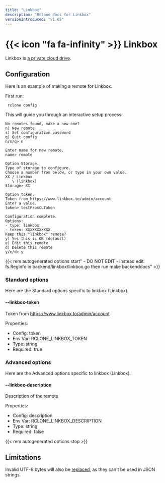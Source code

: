 ```yaml
---
title: "Linkbox"
description: "Rclone docs for Linkbox"
versionIntroduced: "v1.65"
---
```


# {{< icon "fa fa-infinity" >}} Linkbox

Linkbox is [a private cloud drive](https://linkbox.to/).

## Configuration

Here is an example of making a remote for Linkbox.

First run:

     rclone config

This will guide you through an interactive setup process:

```
No remotes found, make a new one?
n) New remote
s) Set configuration password
q) Quit config
n/s/q> n

Enter name for new remote.
name> remote

Option Storage.
Type of storage to configure.
Choose a number from below, or type in your own value.
XX / Linkbox
   \ (linkbox)
Storage> XX

Option token.
Token from https://www.linkbox.to/admin/account
Enter a value.
token> testFromCLToken

Configuration complete.
Options:
- type: linkbox
- token: XXXXXXXXXXX
Keep this "linkbox" remote?
y) Yes this is OK (default)
e) Edit this remote
d) Delete this remote
y/e/d> y

```

{{< rem autogenerated options start" - DO NOT EDIT - instead edit fs.RegInfo in backend/linkbox/linkbox.go then run make backenddocs" >}}
### Standard options

Here are the Standard options specific to linkbox (Linkbox).

#### --linkbox-token

Token from https://www.linkbox.to/admin/account

Properties:

- Config:      token
- Env Var:     RCLONE_LINKBOX_TOKEN
- Type:        string
- Required:    true

### Advanced options

Here are the Advanced options specific to linkbox (Linkbox).

#### --linkbox-description

Description of the remote

Properties:

- Config:      description
- Env Var:     RCLONE_LINKBOX_DESCRIPTION
- Type:        string
- Required:    false

{{< rem autogenerated options stop >}}

## Limitations

Invalid UTF-8 bytes will also be [replaced](https://rclone.org/overview/#invalid-utf8),
as they can't be used in JSON strings.

